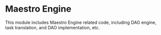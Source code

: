 Maestro Engine
===================================
This module includes Maestro Engine related code, including DAG engine, task translation, and DAO implementation, etc.
